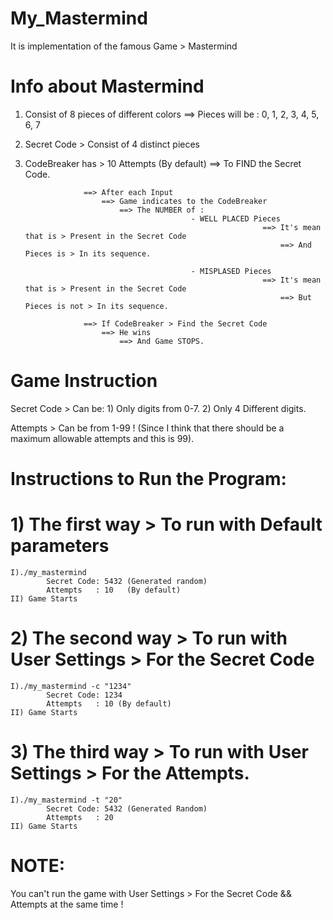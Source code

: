 # My_Mastermind
It is implementation of the famous Game > Mastermind

# Info about Mastermind
1) Consist of 8 pieces of different colors
                    ==> Pieces will be :
                                        0, 1, 2, 3, 4, 5, 6, 7

2) Secret Code > Consist of 4 distinct pieces 

3) CodeBreaker has > 10 Attempts (By default)
                    ==> To FIND the Secret Code.

                    ==> After each Input
                        ==> Game indicates to the CodeBreaker
                            ==> The NUMBER of :
                                            - WELL PLACED Pieces
                                                            ==> It's mean that is > Present in the Secret Code
                                                                ==> And Pieces is > In its sequence.
                                                    
                                            - MISPLASED Pieces
                                                            ==> It's mean that is > Present in the Secret Code
                                                                ==> But Pieces is not > In its sequence.

                    ==> If CodeBreaker > Find the Secret Code
                        ==> He wins
                            ==> And Game STOPS.

# Game Instruction
Secret Code > Can be:
            1) Only digits from 0-7.
            2) Only 4 Different digits.

Attempts > Can be from 1-99 !
(Since I think that there should be a maximum allowable attempts and this is 99).


# Instructions to Run the Program:
# 1) The first way > To run with Default parameters
    I)./my_mastermind
            Secret Code: 5432 (Generated random)
            Attempts   : 10   (By default)
    II) Game Starts
# 2) The second way > To run with User Settings > For the Secret Code
    I)./my_mastermind -c "1234"
            Secret Code: 1234
            Attempts   : 10 (By default)
    II) Game Starts

# 3) The third way > To run with User Settings > For the Attempts.
    I)./my_mastermind -t "20"
            Secret Code: 5432 (Generated Random)
            Attempts   : 20
    II) Game Starts

# NOTE: 
You can't run the game with User Settings > For the Secret Code && Attempts at the same time !